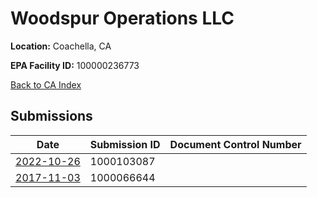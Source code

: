 # Woodspur Operations LLC

**Location:** Coachella, CA

**EPA Facility ID:** 100000236773

[Back to CA Index](../../index.md)

## Submissions

| Date | Submission ID | Document Control Number |
|------|--------------|-------------------------|
| [2022-10-26](submissions/1000103087.md) | 1000103087 |  |
| [2017-11-03](submissions/1000066644.md) | 1000066644 |  |
